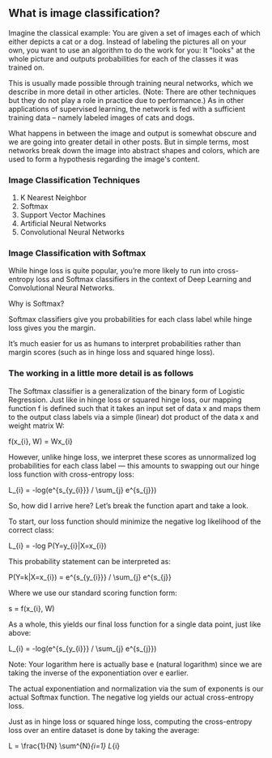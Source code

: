 ## What is image classification?

Imagine the classical example: You are given a set of images each of which either depicts a cat or a dog. Instead of labeling the pictures all on your own, you want to use an algorithm to do the work for you: It "looks" at the whole picture and outputs probabilities for each of the classes it was trained on.

This is usually made possible through training neural networks, which we describe in more detail in other articles. (Note: There are other techniques but they do not play a role in practice due to performance.) As in other applications of supervised learning, the network is fed with a sufficient training data – namely labeled images of cats and dogs.

What happens in between the image and output is somewhat obscure and we are going into greater detail in other posts. But in simple terms, most networks break down the image into abstract shapes and colors, which are used to form a hypothesis regarding the image's content.


### Image Classification Techniques

1. K Nearest Neighbor
2. Softmax
3. Support Vector Machines
4. Artificial Neural Networks
5. Convolutional Neural Networks

### Image Classification with Softmax

While hinge loss is quite popular, you’re more likely to run into cross-entropy loss and Softmax classifiers in the context of Deep Learning and Convolutional Neural Networks.

Why is Softmax?

Softmax classifiers give you probabilities for each class label while hinge loss gives you the margin.

It’s much easier for us as humans to interpret probabilities rather than margin scores (such as in hinge loss and squared hinge loss).


### The working in a little more detail is as follows

The Softmax classifier is a generalization of the binary form of Logistic Regression. Just like in hinge loss or squared hinge loss, our mapping function f is defined such that it takes an input set of data x and maps them to the output class labels via a simple (linear) dot product of the data x and weight matrix W:

f(x_{i}, W) = Wx_{i}

However, unlike hinge loss, we interpret these scores as unnormalized log probabilities for each class label — this amounts to swapping out our hinge loss function with cross-entropy loss:

L_{i} = -log(e^{s_{y_{i}}} / \sum_{j} e^{s_{j}})

So, how did I arrive here? Let’s break the function apart and take a look.

To start, our loss function should minimize the negative log likelihood of the correct class:

L_{i} = -log P(Y=y_{i}|X=x_{i})

This probability statement can be interpreted as:

P(Y=k|X=x_{i}) = e^{s_{y_{i}}} / \sum_{j} e^{s_{j}}

Where we use our standard scoring function form:

s = f(x_{i}, W)

As a whole, this yields our final loss function for a single data point, just like above:

L_{i} = -log(e^{s_{y_{i}}} / \sum_{j} e^{s_{j}})

Note: Your logarithm here is actually base e (natural logarithm) since we are taking the inverse of the exponentiation over e earlier.

The actual exponentiation and normalization via the sum of exponents is our actual Softmax function. The negative log yields our actual cross-entropy loss.

Just as in hinge loss or squared hinge loss, computing the cross-entropy loss over an entire dataset is done by taking the average:

L = \frac{1}{N} \sum^{N}_{i=1} L_{i}